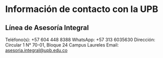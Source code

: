 # Información de contacto con la UPB

## Línea de Asesoría Integral

Teléfono(s): +57 604 448 8388 
WhatsApp: +57 313 6035630
Dirección: Circular 1 N° 70-01, Bloque 24 Campus Laureles
Email: asesoria.integral@upb.edu.co
